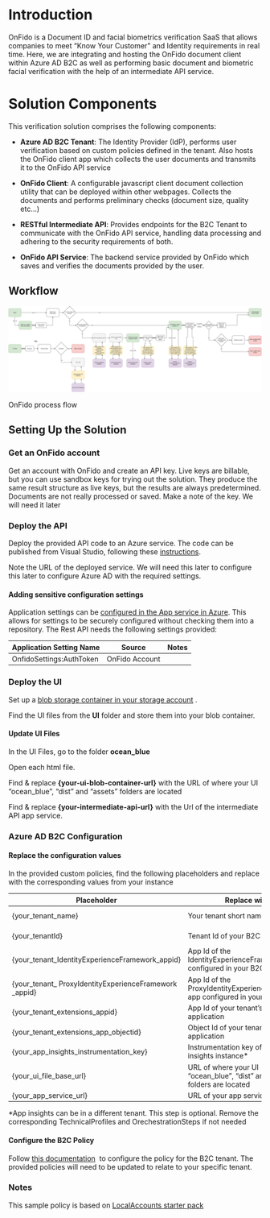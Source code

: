 # Introduction

OnFido is a Document ID and facial biometrics verification SaaS that
allows companies to meet “Know Your Customer” and Identity requirements
in real time. Here, we are integrating and hosting the OnFido document
client within Azure AD B2C as well as performing basic document and
biometric facial verification with the help of an intermediate API
service.

# Solution Components

This verification solution comprises the following components:

  - **Azure AD B2C Tenant**: The Identity Provider (IdP), performs user
    verification based on custom policies defined in the tenant. Also
    hosts the OnFido client app which collects the user documents and
    transmits it to the OnFido API service

  - **OnFido Client**: A configurable javascript client document
    collection utility that can be deployed within other webpages.
    Collects the documents and performs preliminary checks (document
    size, quality etc…)

  - **RESTful Intermediate API**: Provides endpoints for the B2C Tenant
    to communicate with the OnFido API service, handling data processing
    and adhering to the security requirements of both.

  - **OnFido API Service**: The backend service provided by OnFido which
    saves and verifies the documents provided by the user.

## Workflow

![OnFido process flow](media/onFidoFlow.png)

OnFido process flow

## Setting Up the Solution

### Get an OnFido account

Get an account with OnFido and create an API key. Live keys are
billable, but you can use sandbox keys for trying out the solution. They
produce the same result structure as live keys, but the results are
always predetermined. Documents are not really processed or saved. Make
a note of the key. We will need it later

### Deploy the API

Deploy the provided API code to an Azure service. The code can be
published from Visual Studio, following
these [instructions](https://docs.microsoft.com/visualstudio/deployment/quickstart-deploy-to-azure?view=vs-2019).

Note the URL of the deployed service. We will need this later to
configure this later to configure Azure AD with the required settings.

#### Adding sensitive configuration settings

Application settings can be [configured in the App service in
Azure](https://docs.microsoft.com/en-us/azure/app-service/configure-common#configure-app-settings).
This allows for settings to be securely configured without checking them
into a repository. The Rest API needs the following settings provided:

| **Application Setting Name** | **Source**     | **Notes** |
| ---------------------------- | -------------- | --------- |
| OnfidoSettings:AuthToken     | OnFido Account |           |

### Deploy the UI

Set up a [blob storage container in your storage
account](https://docs.microsoft.com/en-us/azure/storage/blobs/storage-quickstart-blobs-portal#create-a-container) .

Find the UI files from the **UI** folder and store them into your blob
container.

#### Update UI Files

In the UI Files, go to the folder **ocean\_blue**

Open each html file.

Find & replace **{your-ui-blob-container-url}** with the URL of where
your UI “ocean\_blue”, “dist” and “assets” folders are located

Find & replace **{your-intermediate-api-url}** with the Url of the
intermediate API app service.

### Azure AD B2C Configuration

#### Replace the configuration values

In the provided custom policies, find the following placeholders and
replace with the corresponding values from your instance



Placeholder| Replace with | Example
-----------|--------------|--------------
{your_tenant_name}|Your tenant short name|“yourtenant” from yourtenant.onmicrosoft.com
{your_tenantId}|Tenant Id of your B2C tenant|01234567-89ab-cdef-0123-456789abcdef
{your_tenant_IdentityExperienceFramework_appid}|App Id of the IdentityExperienceFramework app configured in your B2C tenant|01234567-89ab-cdef-0123-456789abcdef
{your_tenant_ ProxyIdentityExperienceFramework _appid}|App Id of the ProxyIdentityExperienceFramework app configured in your B2C tenant|01234567-89ab-cdef-0123-456789abcdef
{your_tenant_extensions_appid}|App Id of your tenant’s storage application|01234567-89ab-cdef-0123-456789abcdef
{your_tenant_extensions_app_objectid}|Object Id of your tenant’s storage application|01234567-89ab-cdef-0123-456789abcdef
{your_app_insights_instrumentation_key}|Instrumentation key of your app insights instance*|01234567-89ab-cdef-0123-456789abcdef
{your_ui_file_base_url}|URL of where your UI “ocean_blue”, “dist” and “assets” folders are located|https://yourstorage.blob.core.windows.net/UI/
{your_app_service_url}|URL of your app service|https://yourapp.azurewebsites.net

\*App insights can be in a different tenant. This step is optional.
Remove the corresponding TechnicalProfiles and OrechestrationSteps if
not needed

#### Configure the B2C Policy

Follow [this
documentation](https://docs.microsoft.com/en-us/azure/active-directory-b2c/custom-policy-get-started?tabs=applications#custom-policy-starter-pack)  to
configure the policy for the B2C tenant. The provided policies will need
to be updated to relate to your specific tenant.

### Notes

This sample policy is based on [LocalAccounts starter
pack](https://github.com/Azure-Samples/active-directory-b2c-custom-policy-starterpack/tree/master/LocalAccounts)

